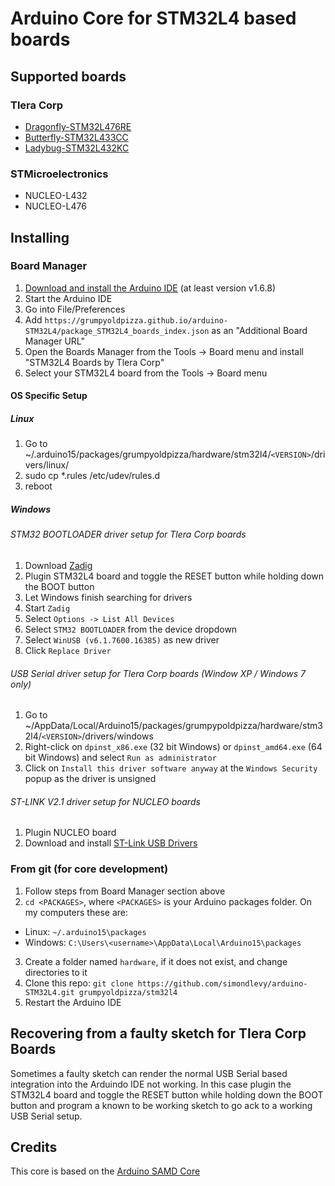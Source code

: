 # Arduino Core for STM32L4 based boards

## Supported boards

### Tlera Corp
 * [Dragonfly-STM32L476RE](https://www.tindie.com/products/TleraCorp/dragonfly-stm32l476-development-board)
 * [Butterfly-STM32L433CC](https://www.tindie.com/products/TleraCorp/butterfly-stm32l433-development-board)
 * [Ladybug-STM32L432KC](https://www.tindie.com/products/TleraCorp/ladybug-stm32l432-development-board)

### STMicroelectronics
 * NUCLEO-L432
 * NUCLEO-L476

## Installing

### Board Manager

 1. [Download and install the Arduino IDE](https://www.arduino.cc/en/Main/Software) (at least version v1.6.8)
 2. Start the Arduino IDE
 3. Go into File/Preferences
 4. Add ```https://grumpyoldpizza.github.io/arduino-STM32L4/package_STM32L4_boards_index.json``` as an "Additional Board Manager URL"
 5. Open the Boards Manager from the Tools -> Board menu and install "STM32L4 Boards by Tlera Corp"
 6. Select your STM32L4 board from the Tools -> Board menu

#### OS Specific Setup

##### Linux

 1. Go to ~/.arduino15/packages/grumpyoldpizza/hardware/stm32l4/```<VERSION>```/drivers/linux/
 2. sudo cp *.rules /etc/udev/rules.d
 3. reboot

#####  Windows

###### STM32 BOOTLOADER driver setup for Tlera Corp boards

 1. Download [Zadig](http://zadig.akeo.ie)
 2. Plugin STM32L4 board and toggle the RESET button while holding down the BOOT button
 3. Let Windows finish searching for drivers
 4. Start ```Zadig```
 5. Select ```Options -> List All Devices```
 6. Select ```STM32 BOOTLOADER``` from the device dropdown
 7. Select ```WinUSB (v6.1.7600.16385)``` as new driver
 8. Click ```Replace Driver```

###### USB Serial driver setup for Tlera Corp boards (Window XP / Windows 7 only)

 1. Go to ~/AppData/Local/Arduino15/packages/grumpypoldpizza/hardware/stm32l4/```<VERSION>```/drivers/windows
 2. Right-click on ```dpinst_x86.exe``` (32 bit Windows) or ```dpinst_amd64.exe``` (64 bit Windows) and select ```Run as administrator```
 3. Click on ```Install this driver software anyway``` at the ```Windows Security``` popup as the driver is unsigned

###### ST-LINK V2.1 driver setup for NUCLEO boards

 1. Plugin NUCLEO board
 2. Download and install [ST-Link USB Drivers](http://www.st.com/en/embedded-software/stsw-link009.html)

### From git (for core development)

 1. Follow steps from Board Manager section above
 2. ```cd <PACKAGES>```, where ```<PACKAGES>``` is your Arduino packages folder.  On my computers these are:
  * Linux: ```~/.arduino15\packages```
  * Windows: ```C:\Users\<username>\AppData\Local\Arduino15\packages```
 3. Create a folder named ```hardware```, if it does not exist, and change directories to it
 4. Clone this repo: ```git clone https://github.com/simondlevy/arduino-STM32L4.git grumpyoldpizza/stm32l4```
 5. Restart the Arduino IDE

## Recovering from a faulty sketch for Tlera Corp Boards

 Sometimes a faulty sketch can render the normal USB Serial based integration into the Arduindo IDE not working. In this case plugin the STM32L4 board and toggle the RESET button while holding down the BOOT button and program a known to be working sketch to go ack to a working USB Serial setup.

## Credits

This core is based on the [Arduino SAMD Core](https://github.com/arduino/ArduinoCore-samd)

